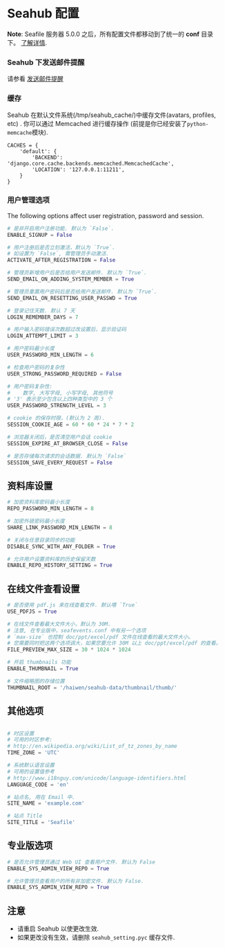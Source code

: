 # Seahub 配置

**Note**: Seafile 服务器 5.0.0 之后，所有配置文件都移动到了统一的 **conf** 目录下。 [了解详情](../deploy/new_directory_layout_5_0_0.md).

### Seahub 下发送邮件提醒

请参看 [发送邮件提醒](sending_email.md)

### 缓存

Seahub 在默认文件系统(/tmp/seahub\_cache/)中缓存文件(avatars, profiles,
etc) . 你可以通过 Memcached 进行缓存操作
(前提是你已经安装了`python-memcache`模块).

    CACHES = {
        'default': {
            'BACKEND': 'django.core.cache.backends.memcached.MemcachedCache',
            'LOCATION': '127.0.0.1:11211',
        }
    }

### 用户管理选项

The following options affect user registration, password and session.

```python
# 是非开启用户注册功能. 默认为 `False`.
ENABLE_SIGNUP = False

# 用户注册后是否立刻激活，默认为 `True`.
# 如设置为 `False`, 需管理员手动激活.
ACTIVATE_AFTER_REGISTRATION = False

# 管理员新增用户后是否给用户发送邮件. 默认为 `True`.
SEND_EMAIL_ON_ADDING_SYSTEM_MEMBER = True

# 管理员重置用户密码后是否给用户发送邮件. 默认为 `True`.
SEND_EMAIL_ON_RESETTING_USER_PASSWD = True

# 登录记住天数. 默认 7 天
LOGIN_REMEMBER_DAYS = 7

# 用户输入密码错误次数超过改设置后，显示验证码
LOGIN_ATTEMPT_LIMIT = 3

# 用户密码最少长度
USER_PASSWORD_MIN_LENGTH = 6

# 检查用户密码的复杂性
USER_STRONG_PASSWORD_REQUIRED = False

# 用户密码复杂性:
#    数字, 大写字母, 小写字母, 其他符号
# '3' 表示至少包含以上四种类型中的 3 个
USER_PASSWORD_STRENGTH_LEVEL = 3

# cookie 的保存时限，(默认为 2 周).
SESSION_COOKIE_AGE = 60 * 60 * 24 * 7 * 2

# 浏览器关闭后，是否清空用户会话 cookie
SESSION_EXPIRE_AT_BROWSER_CLOSE = False

# 是否存储每次请求的会话数据. 默认为 `False`
SESSION_SAVE_EVERY_REQUEST = False
```

## 资料库设置


```python
# 加密资料库密码最小长度
REPO_PASSWORD_MIN_LENGTH = 8

# 加密外链密码最小长度
SHARE_LINK_PASSWORD_MIN_LENGTH = 8

# 关闭与任意目录同步的功能
DISABLE_SYNC_WITH_ANY_FOLDER = True

# 允许用户设置资料库的历史保留天数
ENABLE_REPO_HISTORY_SETTING = True
```


## 在线文件查看设置

```python
# 是否使用 pdf.js 来在线查看文件. 默认喂 `True`
USE_PDFJS = True

# 在线文件查看最大文件大小，默认为 30M.
# 注意, 在专业版中，seafevents.conf 中有另一个选项
# `max-size` 也控制 doc/ppt/excel/pdf 文件在线查看的最大文件大小。
# 您需要同时把这两个选项调大，如果您要允许 30M 以上 doc/ppt/excel/pdf 的查看。
FILE_PREVIEW_MAX_SIZE = 30 * 1024 * 1024

# 开启 thumbnails 功能
ENABLE_THUMBNAIL = True

# 文件缩略图的存储位置
THUMBNAIL_ROOT = '/haiwen/seahub-data/thumbnail/thumb/'
```

## 其他选项

```python

# 时区设置
# 可用的时区参考:
# http://en.wikipedia.org/wiki/List_of_tz_zones_by_name
TIME_ZONE = 'UTC'

# 系统默认语言设置
# 可用的设置值参考
# http://www.i18nguy.com/unicode/language-identifiers.html
LANGUAGE_CODE = 'en'

# 站点名, 用在 Email 中.
SITE_NAME = 'example.com'

# 站点 Title
SITE_TITLE = 'Seafile'
```

## 专业版选项

```python
# 是否允许管理员通过 Web UI 查看用户文件. 默认为 False
ENABLE_SYS_ADMIN_VIEW_REPO = True

# 允许管理员查看用户的所有非加密文件. 默认为 False.
ENABLE_SYS_ADMIN_VIEW_REPO = True
```

## 注意

-  请重启 Seahub 以使更改生效.
-  如果更改没有生效，请删除 `seahub_setting.pyc` 缓存文件.
